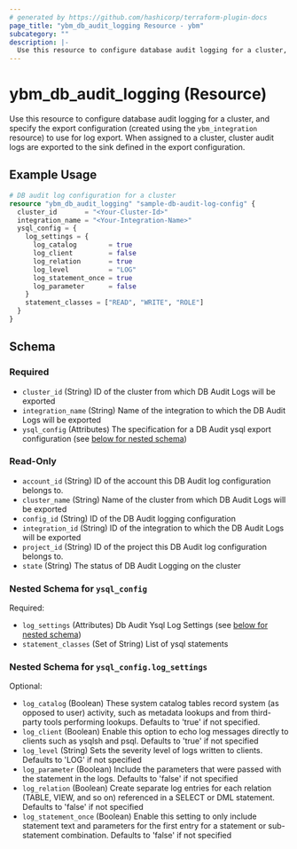 ```yaml
---
# generated by https://github.com/hashicorp/terraform-plugin-docs
page_title: "ybm_db_audit_logging Resource - ybm"
subcategory: ""
description: |-
  Use this resource to configure database audit logging for a cluster, and specify the export configuration (created using the ybm_integration resource) to use for log export. When assigned to a cluster, cluster audit logs are exported to the sink defined in the export configuration.
---
```


# ybm_db_audit_logging (Resource)

Use this resource to configure database audit logging for a cluster, and specify the export configuration (created using the `ybm_integration` resource) to use for log export. When assigned to a cluster, cluster audit logs are exported to the sink defined in the export configuration.

## Example Usage

```terraform
# DB audit log configuration for a cluster
resource "ybm_db_audit_logging" "sample-db-audit-log-config" {
  cluster_id       = "<Your-Cluster-Id>"
  integration_name = "<Your-Integration-Name>"
  ysql_config = {
    log_settings = {
      log_catalog        = true
      log_client         = false
      log_relation       = true
      log_level          = "LOG"
      log_statement_once = true
      log_parameter      = false
    }
    statement_classes = ["READ", "WRITE", "ROLE"]
  }
}
```

<!-- schema generated by tfplugindocs -->
## Schema

### Required

- `cluster_id` (String) ID of the cluster from which DB Audit Logs will be exported
- `integration_name` (String) Name of the integration to which the DB Audit Logs will be exported
- `ysql_config` (Attributes) The specification for a DB Audit ysql export configuration (see [below for nested schema](#nestedatt--ysql_config))

### Read-Only

- `account_id` (String) ID of the account this DB Audit log configuration belongs to.
- `cluster_name` (String) Name of the cluster from which DB Audit Logs will be exported
- `config_id` (String) ID of the DB Audit logging configuration
- `integration_id` (String) ID of the integration to which the DB Audit Logs will be exported
- `project_id` (String) ID of the project this DB Audit log configuration belongs to.
- `state` (String) The status of DB Audit Logging on the cluster

<a id="nestedatt--ysql_config"></a>
### Nested Schema for `ysql_config`

Required:

- `log_settings` (Attributes) Db Audit Ysql Log Settings (see [below for nested schema](#nestedatt--ysql_config--log_settings))
- `statement_classes` (Set of String) List of ysql statements

<a id="nestedatt--ysql_config--log_settings"></a>
### Nested Schema for `ysql_config.log_settings`

Optional:

- `log_catalog` (Boolean) These system catalog tables record system (as opposed to user) activity, such as metadata lookups and from third-party tools performing lookups. Defaults to 'true' if not specified.
- `log_client` (Boolean) Enable this option to echo log messages directly to clients such as ysqlsh and psql. Defaults to 'true' if not specified
- `log_level` (String) Sets the severity level of logs written to clients. Defaults to 'LOG' if not specified
- `log_parameter` (Boolean) Include the parameters that were passed with the statement in the logs. Defaults to 'false' if not specified
- `log_relation` (Boolean) Create separate log entries for each relation (TABLE, VIEW, and so on) referenced in a SELECT or DML statement. Defaults to 'false' if not specified
- `log_statement_once` (Boolean) Enable this setting to only include statement text and parameters for the first entry for a statement or sub-statement combination. Defaults to 'false' if not specified
